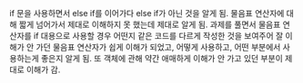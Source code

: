 if 문을 사용하면서 else if를 이어가다 else if가 아닌 것을 알게 됨.
물음표 연산자에 대해 짧게 넘어가서 제대로 이해하지 못 했는데 제대로 알게 됨.
과제를 풀면서 물음표 연산자를 if 대용으로 사용할 경우 어떤지 같은 코드를 다르게 작성한 것을 보여주어 잘 이해가 안 가던 물음표 연산자가 쉽게 이해가 되었고, 어떻게 사용하고, 어떤 부분에서 사용하는게 좋은지 알게 됨.
또 객체에 관해 약간 애매하게 이해가 안 가고 있던 부분이 제대로 이해가 감.
